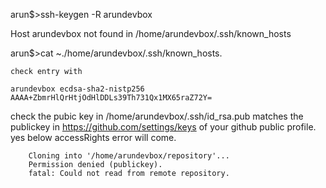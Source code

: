 arun$>ssh-keygen -R arundevbox


Host arundevbox not found in /home/arundevbox/.ssh/known_hosts


arun$>cat  ~./home/arundevbox/.ssh/known_hosts.

    check entry with 

    arundevbox ecdsa-sha2-nistp256 AAAA+ZbmrHlQrHtjOdHlDDLs39Th731Qx1MX65raZ72Y=


check the pubic key in /home/arundevbox/.ssh/id_rsa.pub matches the publickey in https://github.com/settings/keys 
of your github public profile. yes below accessRights error will come.

        Cloning into '/home/arundevbox/repository'...
        Permission denied (publickey).
        fatal: Could not read from remote repository.
